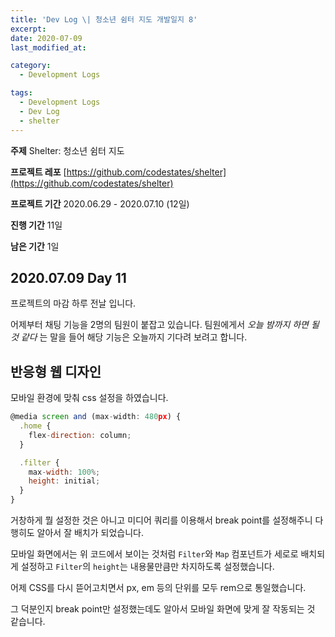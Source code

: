 ```yaml
---
title: 'Dev Log \| 청소년 쉼터 지도 개발일지 8'
excerpt: 
date: 2020-07-09
last_modified_at: 

category:
  - Development Logs

tags:
  - Development Logs
  - Dev Log
  - shelter
---
```


**주제** Shelter: 청소년 쉼터 지도

**프로젝트 레포** [https://github.com/codestates/shelter](https://github.com/codestates/shelter)

**프로젝트 기간** 2020.06.29 - 2020.07.10 (12일)

**진행 기간** 11일

**남은 기간** 1일



## 2020.07.09 Day 11
프로젝트의 마감 하루 전날 입니다.

어제부터 채팅 기능을 2명의 팀원이 붙잡고 있습니다.
팀원에게서 *오늘 밤까지 하면 될 것 같다* 는 말을 들어 해당 기능은 오늘까지 기다려 보려고 합니다.

## 반응형 웹 디자인
모바일 환경에 맞춰 css 설정을 하였습니다.

```js
@media screen and (max-width: 480px) {
  .home {
    flex-direction: column;
  }

  .filter {
    max-width: 100%;
    height: initial;
  }
}
```

거창하게 뭘 설정한 것은 아니고 미디어 쿼리를 이용해서 break point를 설정해주니 다행히도 알아서 잘 배치가 되었습니다.

모바일 화면에서는 위 코드에서 보이는 것처럼 `Filter`와 `Map` 컴포넌트가 세로로 배치되게 설정하고 `Filter`의 `height`는 내용물만큼만 차지하도록 설정했습니다.

어제 CSS를 다시 뜯어고치면서 px, em 등의 단위를 모두 rem으로 통일했습니다.

그 덕분인지 break point만 설정했는데도 알아서 모바일 화면에 맞게 잘 작동되는 것 같습니다.